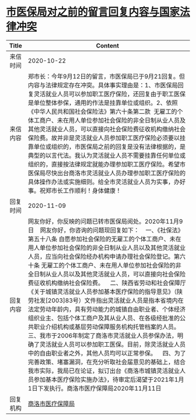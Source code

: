 # <a href="http://www.shangluo.gov.cn/zmhd/ldxxxx.jsp?urltype=leadermail.LeaderMailContentUrl&wbtreeid=1112&leadermailid=6554">市医保局对之前的留言回复内容与国家法律冲突</a>
|Title|Content|
|:---:|---|
|来信时间|2020-10-22|
|来信内容|郑市长：今年9月12日的留言，市医保局已于9月21回复。但内容与法律规定存在冲突。具体事实理由是：1、市医保局回复灵活就业人员可以参加职工医疗保险，还回复由于职工医保是单位整体参保，通用的作法是挂靠单位或组织。2、依照《中华人民共和国社会保险法》第六十条第二款  无雇工的个体工商户、未在用人单位参加社会保险的非全日制从业人员及其他灵活就业人员，可以直接向社会保险费征收机构缴纳社会保险费。故并非是灵活就业人员参加职工医疗保险必须要以挂靠单位或组织的，市医保局之前的回复是没有法律根据的，是典型的以言代法。我认为灵活就业人员不需要挂靠任何单位或组织的，直接按法律规定就能办理参加职工医疗保险。希望市医保局尽快出台商洛市灵活就业人员办理参加职工医疗保险的具体操作办法或实施细则。给全市灵活就业人员为实事，办好事。祝郑市长工作顺利！身体健康！|
|回复时间|2020-11-09|
|回复内容|网友你好，你反映的问题已转市医保局阅处。2020年11月9日    网友你好，你咨询的问题现回复如下：    一、《社保法》第五十八条 自愿参加社会保险的无雇工的个体工商户、未在用人单位参加社会保险的非全日制从业人员以及其他灵活就业人员，应当向社会保险经办机构申请办理社会保险登记。第六十条 无雇工的个体工商户、未在用人单位参加社会保险的非全日制从业人员以及其他灵活就业人员，可以直接向社会保险费征收机构缴纳社会保险费。    二、陕西省劳动和社会保障厅《关于城镇灵活就业人员参加基本医疗保险的指导意见》（陕劳社发[2003]83号）文件指出灵活就业人员是指本省境内在法定劳动年龄内，具有劳动能力的城镇自由职业者、个体经济组织业主、包括个体工商户及其从业人员、在各级经批准的公共职业介绍机构或基层劳动保障服务机构托管档案的人员。    三、我市于2006年制定了商洛市灵活就业人员参保办法，明确了灵活就业人员可以参加职工医保。目前，除灵活就业人员中的自由职业者之外，其他人员均可以正常参保。    四、为了完善政策、堵塞漏洞，在充分听取社会届意见的基础上，结合我市实际，我局已在论证，拟订出台《商洛市城镇灵活就业人员参加基本医疗保险实施办法》，待审定后渴望于2021年1月1日下发执行。商洛市医疗保障局2020年11月11日|
|回复机构|<a href="../../categories/agencies/商洛市医疗保障局.md">商洛市医疗保障局</a>|